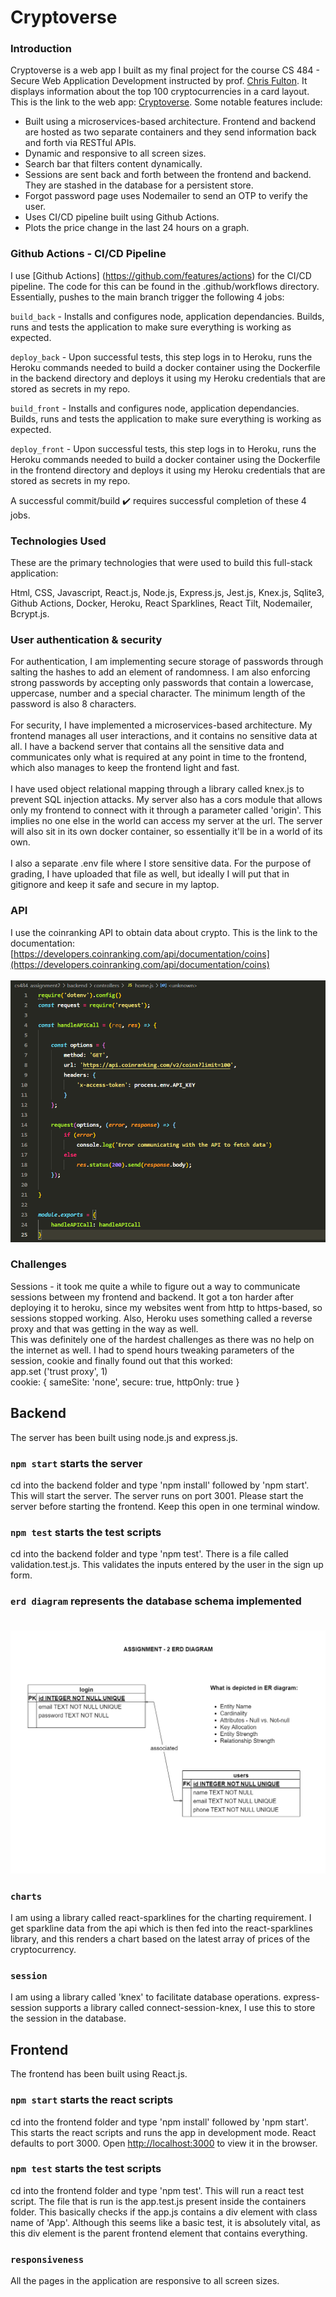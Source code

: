 # Cryptoverse

### Introduction

Cryptoverse is a web app I built as my final project for the course CS 484 - Secure Web Application Development instructed by prof. [Chris Fulton](https://www.linkedin.com/in/christopher-fulton-5a053a17). It displays information about the top 100 cryptocurrencies in a card layout. This is the link to the web app: [Cryptoverse](https://cryptoversefront.herokuapp.com). Some notable features include:

- Built using a microservices-based architecture. Frontend and backend are hosted as two separate containers and they send information back and forth via RESTful APIs.
- Dynamic and responsive to all screen sizes.
- Search bar that filters content dynamically.
- Sessions are sent back and forth between the frontend and backend. They are stashed in the database for a persistent store.
- Forgot password page uses Nodemailer to send an OTP to verify the user.
- Uses CI/CD pipeline built using Github Actions.
- Plots the price change in the last 24 hours on a graph.

### Github Actions - CI/CD Pipeline

I use [Github Actions] (https://github.com/features/actions) for the CI/CD pipeline. The code for this can be found in the .github/workflows directory. Essentially, pushes to the main branch trigger the following 4 jobs:

`build_back` - Installs and configures node, application dependancies. Builds, runs and tests the application to make sure everything is working as expected.

`deploy_back` - Upon successful tests, this step logs in to Heroku, runs the Heroku commands needed to build a docker container using the Dockerfile in the backend directory and deploys it using my Heroku credentials that are stored as secrets in my repo.

`build_front` - Installs and configures node, application dependancies. Builds, runs and tests the application to make sure everything is working as expected.

`deploy_front` - Upon successful tests, this step logs in to Heroku, runs the Heroku commands needed to build a docker container using the Dockerfile in the frontend directory and deploys it using my Heroku credentials that are stored as secrets in my repo.

A successful commit/build :heavy_check_mark: requires successful completion of these 4 jobs.

### Technologies Used

These are the primary technologies that were used to build this full-stack application:  <br/>

Html, CSS, Javascript, React.js, Node.js, Express.js, Jest.js, Knex.js, Sqlite3, Github Actions, Docker, Heroku, React Sparklines, React Tilt, Nodemailer, Bcrypt.js. 

 ### User authentication & security

 For authentication, I am implementing secure storage of passwords through salting the hashes to add an element of randomness. I am also enforcing strong passwords by accepting only passwords that contain a lowercase, uppercase, number and a special character. The minimum length of the password is also 8 characters. <br/> <br/>
 For security, I have implemented a microservices-based architecture. My frontend manages all user interactions, and it contains no sensitive data at all. I have a backend server that contains all the sensitive data and communicates only what is required at any point in time to the frontend, which also manages to keep the frontend light and fast. <br/> <br/>
 I have used object relational mapping through a library called knex.js to prevent SQL injection attacks. My server also has a cors module that allows only my frontend to connect with it through a parameter called 'origin'. This implies no one else in the world can access my server at the url. The server will also sit in its own docker container, so essentially it'll be in a world of its own. <br/> <br/>
 I also a separate .env file where I store sensitive data. For the purpose of grading, I have uploaded that file as well, but ideally I will put that in gitignore and keep it safe and secure in my laptop.

### API

I use the coinranking API to obtain data about crypto. This is the link to the documentation:
[https://developers.coinranking.com/api/documentation/coins](https://developers.coinranking.com/api/documentation/coins)  <br/>  <br/>
![Interaction with RESTFul API](./backend/images/Interaction_with_REST_API.png)


### Challenges

Sessions - it took me quite a while to figure out a way to communicate sessions between my frontend and backend. It got a ton harder after deploying it to heroku, since my websites went from http to https-based, so sessions stopped working. Also, Heroku uses something called a reverse proxy and that was getting in the way as well. <br/>
This was definitely one of the hardest challenges as there was no help on the internet as well. I had to spend hours tweaking parameters of the session, cookie and finally found out that this worked: <br/>
app.set ('trust proxy', 1) <br/>
cookie: { sameSite: 'none', secure: true, httpOnly: true }


## Backend

The server has been built using node.js and express.js.

### `npm start` starts the server

cd into the backend folder and type 'npm install' followed by 'npm start'. This will start the server.
The server runs on port 3001. Please start the server before starting the frontend.
Keep this open in one terminal window.

### `npm test` starts the test scripts

cd into the backend folder and type 'npm test'.
There is a file called validation.test.js. This validates the inputs entered by the user in the sign up form.

### `erd diagram` represents the database schema implemented <br/><br/>

![erd diagram](./backend/images/erd_diagram.drawio.png)

### `charts`

I am using a library called react-sparklines for the charting requirement. I get sparkline data from the api which is then fed into the
react-sparklines library, and this renders a chart based on the latest array of prices of the cryptocurrency.

### `session`

I am using a library called 'knex' to facilitate database operations. express-session supports a library called connect-session-knex, I
use this to store the session in the database.

## Frontend

The frontend has been built using React.js.

### `npm start` starts the react scripts

cd into the frontend folder and type 'npm install' followed by 'npm start'. This starts the react scripts and runs the app in development mode.
React defaults to port 3000.
Open [http://localhost:3000](http://localhost:3000) to view it in the browser.

### `npm test` starts the test scripts

cd into the frontend folder and type 'npm test'. This will run a react test script.
The file that is run is the app.test.js present inside the containers folder.
This basically checks if the app.js contains a div element with class name of 'App'.
Although this seems like a basic test, it is absolutely vital, as this div element is the parent frontend element that contains everything.

### `responsiveness`

All the pages in the application are responsive to all screen sizes.